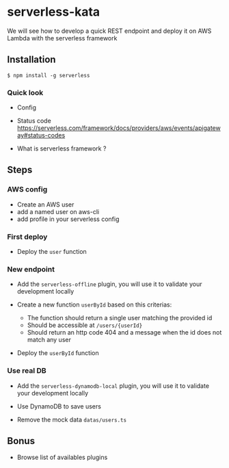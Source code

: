 # serverless-kata

We will see how to develop a quick REST endpoint and deploy it on AWS Lambda with the serverless framework

## Installation

`$ npm install -g serverless`

### Quick look

- Config

- Status code https://serverless.com/framework/docs/providers/aws/events/apigateway#status-codes

- What is serverless framework ?

## Steps

### AWS config

- Create an AWS user
- add a named user on aws-cli
- add profile in your serverless config

### First deploy

- Deploy the `user` function

### New endpoint

- Add the `serverless-offline` plugin, you will use it to validate your development locally

- Create a new function `userById` based on this criterias:

  - The function should return a single user matching the provided id
  - Should be accessible at `/users/{userId}`
  - Should return an http code 404 and a message when the id does not match any user

- Deploy the `userById` function

### Use real DB

- Add the `serverless-dynamodb-local` plugin, you will use it to validate your development locally

- Use DynamoDB to save users

- Remove the mock data `datas/users.ts`

## Bonus

- Browse list of availables plugins
